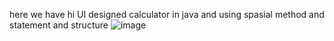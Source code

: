 here we have hi UI designed calculator in java and using spasial method and statement and structure 
![image](https://github.com/ehsansdr/Calculator1/assets/124052962/d8e95e5e-044c-4da6-bbba-e4349df03732)

